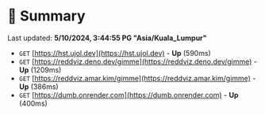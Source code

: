 # 📖 Summary
Last updated: **5/10/2024, 3:44:55 PG "Asia/Kuala_Lumpur"**

- `GET` [https://hst.ujol.dev](https://hst.ujol.dev) - **Up** (590ms)
- `GET` [https://reddviz.deno.dev/gimme](https://reddviz.deno.dev/gimme) - **Up** (1209ms)
- `GET` [https://reddviz.amar.kim/gimme](https://reddviz.amar.kim/gimme) - **Up** (386ms)
- `GET` [https://dumb.onrender.com](https://dumb.onrender.com) - **Up** (400ms)
